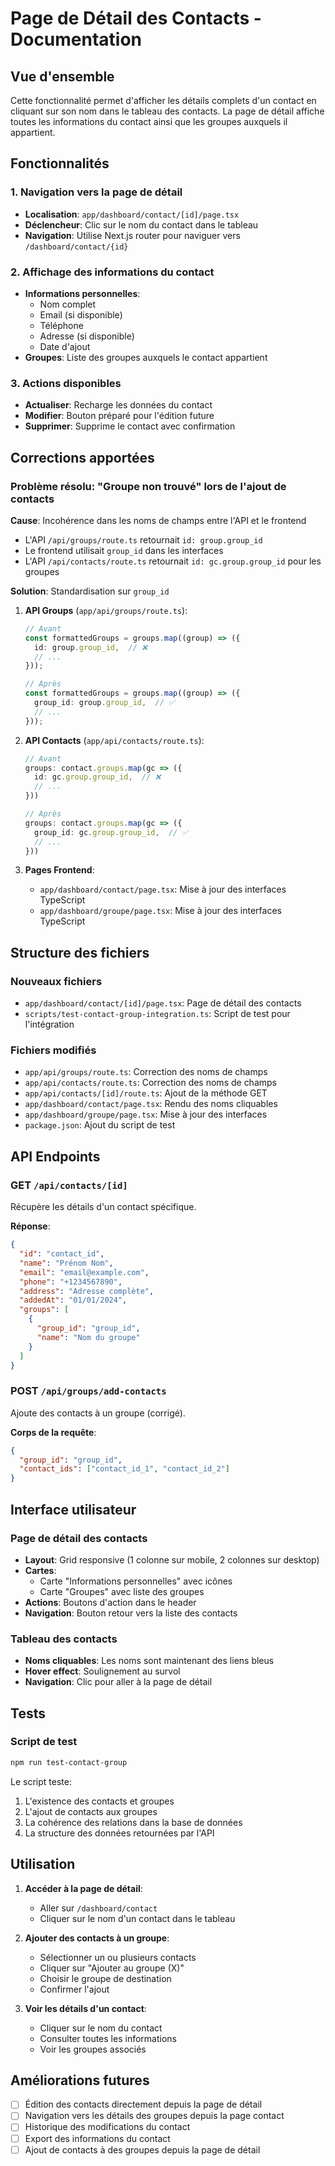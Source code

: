 # Page de Détail des Contacts - Documentation

## Vue d'ensemble

Cette fonctionnalité permet d'afficher les détails complets d'un contact en cliquant sur son nom dans le tableau des contacts. La page de détail affiche toutes les informations du contact ainsi que les groupes auxquels il appartient.

## Fonctionnalités

### 1. Navigation vers la page de détail
- **Localisation**: `app/dashboard/contact/[id]/page.tsx`
- **Déclencheur**: Clic sur le nom du contact dans le tableau
- **Navigation**: Utilise Next.js router pour naviguer vers `/dashboard/contact/{id}`

### 2. Affichage des informations du contact
- **Informations personnelles**:
  - Nom complet
  - Email (si disponible)
  - Téléphone
  - Adresse (si disponible)
  - Date d'ajout
- **Groupes**: Liste des groupes auxquels le contact appartient

### 3. Actions disponibles
- **Actualiser**: Recharge les données du contact
- **Modifier**: Bouton préparé pour l'édition future
- **Supprimer**: Supprime le contact avec confirmation

## Corrections apportées

### Problème résolu: "Groupe non trouvé" lors de l'ajout de contacts

**Cause**: Incohérence dans les noms de champs entre l'API et le frontend
- L'API `/api/groups/route.ts` retournait `id: group.group_id`
- Le frontend utilisait `group_id` dans les interfaces
- L'API `/api/contacts/route.ts` retournait `id: gc.group.group_id` pour les groupes

**Solution**: Standardisation sur `group_id`
1. **API Groups** (`app/api/groups/route.ts`):
   ```typescript
   // Avant
   const formattedGroups = groups.map((group) => ({
     id: group.group_id,  // ❌
     // ...
   }));

   // Après
   const formattedGroups = groups.map((group) => ({
     group_id: group.group_id,  // ✅
     // ...
   }));
   ```

2. **API Contacts** (`app/api/contacts/route.ts`):
   ```typescript
   // Avant
   groups: contact.groups.map(gc => ({
     id: gc.group.group_id,  // ❌
     // ...
   }))

   // Après
   groups: contact.groups.map(gc => ({
     group_id: gc.group.group_id,  // ✅
     // ...
   }))
   ```

3. **Pages Frontend**:
   - `app/dashboard/contact/page.tsx`: Mise à jour des interfaces TypeScript
   - `app/dashboard/groupe/page.tsx`: Mise à jour des interfaces TypeScript

## Structure des fichiers

### Nouveaux fichiers
- `app/dashboard/contact/[id]/page.tsx`: Page de détail des contacts
- `scripts/test-contact-group-integration.ts`: Script de test pour l'intégration

### Fichiers modifiés
- `app/api/groups/route.ts`: Correction des noms de champs
- `app/api/contacts/route.ts`: Correction des noms de champs
- `app/api/contacts/[id]/route.ts`: Ajout de la méthode GET
- `app/dashboard/contact/page.tsx`: Rendu des noms cliquables
- `app/dashboard/groupe/page.tsx`: Mise à jour des interfaces
- `package.json`: Ajout du script de test

## API Endpoints

### GET `/api/contacts/[id]`
Récupère les détails d'un contact spécifique.

**Réponse**:
```json
{
  "id": "contact_id",
  "name": "Prénom Nom",
  "email": "email@example.com",
  "phone": "+1234567890",
  "address": "Adresse complète",
  "addedAt": "01/01/2024",
  "groups": [
    {
      "group_id": "group_id",
      "name": "Nom du groupe"
    }
  ]
}
```

### POST `/api/groups/add-contacts`
Ajoute des contacts à un groupe (corrigé).

**Corps de la requête**:
```json
{
  "group_id": "group_id",
  "contact_ids": ["contact_id_1", "contact_id_2"]
}
```

## Interface utilisateur

### Page de détail des contacts
- **Layout**: Grid responsive (1 colonne sur mobile, 2 colonnes sur desktop)
- **Cartes**:
  - Carte "Informations personnelles" avec icônes
  - Carte "Groupes" avec liste des groupes
- **Actions**: Boutons d'action dans le header
- **Navigation**: Bouton retour vers la liste des contacts

### Tableau des contacts
- **Noms cliquables**: Les noms sont maintenant des liens bleus
- **Hover effect**: Soulignement au survol
- **Navigation**: Clic pour aller à la page de détail

## Tests

### Script de test
```bash
npm run test-contact-group
```

Le script teste:
1. L'existence des contacts et groupes
2. L'ajout de contacts aux groupes
3. La cohérence des relations dans la base de données
4. La structure des données retournées par l'API

## Utilisation

1. **Accéder à la page de détail**:
   - Aller sur `/dashboard/contact`
   - Cliquer sur le nom d'un contact dans le tableau

2. **Ajouter des contacts à un groupe**:
   - Sélectionner un ou plusieurs contacts
   - Cliquer sur "Ajouter au groupe (X)"
   - Choisir le groupe de destination
   - Confirmer l'ajout

3. **Voir les détails d'un contact**:
   - Cliquer sur le nom du contact
   - Consulter toutes les informations
   - Voir les groupes associés

## Améliorations futures

- [ ] Édition des contacts directement depuis la page de détail
- [ ] Navigation vers les détails des groupes depuis la page contact
- [ ] Historique des modifications du contact
- [ ] Export des informations du contact
- [ ] Ajout de contacts à des groupes depuis la page de détail
